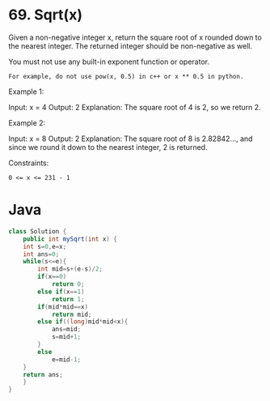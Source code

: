 # 69. Sqrt(x)

Given a non-negative integer x, return the square root of x rounded down to the nearest integer. The returned integer should be non-negative as well.

You must not use any built-in exponent function or operator.

    For example, do not use pow(x, 0.5) in c++ or x ** 0.5 in python.


Example 1:

Input: x = 4
Output: 2
Explanation: The square root of 4 is 2, so we return 2.

Example 2:

Input: x = 8
Output: 2
Explanation: The square root of 8 is 2.82842..., and since we round it down to the nearest integer, 2 is returned.

 

Constraints:

    0 <= x <= 231 - 1
# Java
```java
class Solution {
    public int mySqrt(int x) {
    int s=0,e=x;
    int ans=0;
    while(s<=e){
        int mid=s+(e-s)/2;
        if(x==0)
            return 0;
        else if(x==1)
            return 1;
        if(mid*mid==x)
            return mid;
        else if((long)mid*mid<x){
            ans=mid;
            s=mid+1;
        }
        else
            e=mid-1;
    }
    return ans;
    }
}
```
